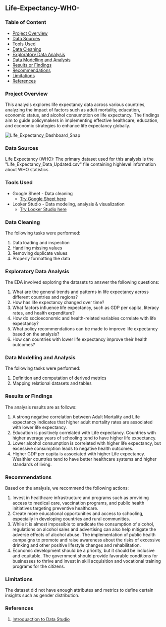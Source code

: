 ## Life-Expectancy-WHO-

### Table of Content

- [Project Overview](#project-overview)
- [Data Sources](#data-sources)
- [Tools Used](#tools-used)
- [Data Cleaning](#data-cleaning)
- [Exploratory Data Analysis](#exploratory-data-analysis)
- [Data Modelling and Analysis](#data-modelling-and-analysis)
- [Results or Findings](#results-or-findings)
- [Recommendations](#recommendations)
- [Limitations](#limitations)
- [References](#references)

  
### Project Overview

This analysis explores life expectancy data across various countries, analyzing the impact of factors such as adult mortality, education, economic status, and alcohol consumption on life expectancy. The findings aim to guide policymakers in implementing effective healthcare, education, and economic strategies to enhance life expectancy globally.

![Life_Expectancy_Dashboard_Snap](https://github.com/AndersonOzakpo/Life-Expectancy-WHO-/assets/169863628/8515574a-be60-4fba-900c-95f3bb8541ea)


### Data Sources

Life Expectancy (WHO): The primary dataset used for this analysis is the "Life_Expectancy_Data_Updated.csv" file containing highlevel information about WHO statistics.

### Tools Used

- Google Sheet - Data cleaning
  - [Try Google Sheet here](https://docs.google.com/spreadsheets/)
- Looker Studio - Data modeling, analysis & visualization
  - [Try Looker Studio here](https://lookerstudio.google.com/)
 
### Data Cleaning

The following tasks were performed:
1. Data loading and inspection
2. Handling missing values
3. Removing duplicate values
4. Properly formatting the data

### Exploratory Data Analysis

The EDA involved exploring the datasets to answer the following questions:
1. What are the general trends and patterns in life expectancy across different countries and regions?
2. How has life expectancy changed over time?
3. What factors influence life expectancy, such as GDP per capita, literacy rates, and health expenditure?
4. How do socioeconomic and health-related variables correlate with life expectancy?
5. What policy recommendations can be made to improve life expectancy based on the analysis?
6. How can countries with lower life expectancy improve their health outcomes?

### Data Modelling and Analysis

The following tasks were performed:
1. Definition and computation of derived metrics
2. Mapping relational datasets and tables

### Results or Findings
The analysis results are as follows:
1. A strong negative correlation between Adult Mortality and Life expectancy indicates that higher adult mortality rates are associated with lower life expectancy.
2. Education is positively correlated with Life expectancy. Countries with higher average years of schooling tend to have higher life expectancy.
3. Lower alcohol consumption is correlated with higher life expectancy, but excessive consumption leads to negative health outcomes.
4. Higher GDP per capita is associated with higher Life expectancy. Wealthier countries tend to have better healthcare systems and higher standards of living.

### Recommendations
Based on the analysis, we recommend the following actions:
1. Invest in healthcare infrastructure and programs such as providing access to medical care, vaccination programs, and public health initiatives targeting preventive healthcare.
2. Create more educational opportunities and access to schooling, especially in developing countries and rural communities.
3. While it is almost impossible to eradicate the consumption of alcohol, regulations on alcohol sales and advertising can also help mitigate the adverse effects of alcohol abuse. The implementation of public health campaigns to promote and raise awareness about the risks of excessive drinking and other positive lifestyle changes and rehabilitation.
4. Economic development should be a priority, but it should be inclusive and equitable. The government should provide favorable conditions for businesses to thrive and invest in skill acquisition and vocational training programs for the citizens.

### Limitations
The dataset did not have enough attributes and metrics to define certain insights such as gender distribution. 

### References
1. [Introduaction to Data Studio](https://analytics.google.com/analytics/academy/course/10/unit/1/lesson/3)


